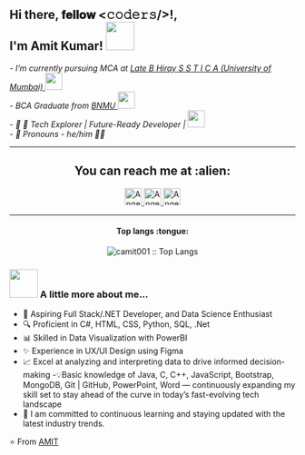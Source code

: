 <h2> Hi there, 𝐟𝐞𝐥𝐥𝐨𝐰 <𝚌𝚘𝚍𝚎𝚛𝚜/>!, <br>I'm Amit Kumar! <img src="https://media.giphy.com/media/wRBDj2fWeJ4NdBwnUA/giphy.gif" width="50"></h2>
<!-- <img align='right' src="https://media.giphy.com/media/ieyl9zmCjO4b4t6qoY/giphy.gif" width="230"> -->

<p><em>- I’m currently pursuing MCA at <a href="https://www.hirayica.edu.in/"> Late B Hiray S S T I C A (University of Mumbai) </a><img src="https://media.giphy.com/media/CuNvSe4q4LlF3nfQjw/giphy.gif" width="30"></br>
   - BCA Graduate from <a href="https://bnmu.ac.in/"> BNMU </a><img src="https://media.giphy.com/media/fYSnHlufseco8Fh93Z/giphy.gif" width="30"> <br>
   - 👀 🌟 Tech Explorer | Future-Ready Developer | <img src="https://media.giphy.com/media/1oGT95WukVFcRO1OFZ/giphy.gif" width="30"> <br>
   - 👀 Pronouns - he/him 👨‍💻
  <!-- </br> Developer Consultant at <a href="">Works</a><img src="https://media.giphy.com/media/WUlplcMpOCEmTGBtBW/giphy.gif" width="30">  -->
</em></p>



  ---
 <h2 align="center">You can reach me at :alien:</h2> <p align="center">
  <a href="https://www.linkedin.com/in/camit001/">
    <img src="https://www.vectorlogo.zone/logos/linkedin/linkedin-icon.svg" alt="Angel Santiago Jaime Zavala's LinkedIn Profile" height="30" width="30">
  </a>

  <a href="mailto:amitkr20850@gmail.com">
    <img src="https://static.vecteezy.com/system/resources/previews/022/613/021/original/google-mail-gmail-icon-logo-symbol-free-png.png" alt="Angel Santiago Jaime Zavala's LinkedIn Profile" height="30" width="30">
  </a>

  <a href="https://twitter.com/camit001__">
    <img src="https://static.vecteezy.com/system/resources/previews/027/395/710/original/twitter-brand-new-logo-3-d-with-new-x-shaped-graphic-of-the-world-s-most-popular-social-media-free-png.png" alt="Angel Santiago Jaime Zavala's LinkedIn Profile" height="30" width="30">
  </a>
 </p>
 
<!--
- <p align="center"> <img src="https://komarev.com/ghpvc/?username=camit001" alt="camit001" /> <img src="https://img.shields.io/badge/Pronouns-He%2FHim-green" alt="pronouns: he/him" /> </p>
-->

--- 
<h4 align="center">Top langs :tongue:</h4>

<p align="center"><img src="https://github-readme-stats.vercel.app/api/top-langs/?username=camit001&langs_count=10&theme=tokyonight&layout=compact" alt="camit001 :: Top Langs" /></p>

<!--
<h4 align="center">Profile stats :musical_keyboard:</h4>

<p align="center"><img src="https://github-readme-stats.vercel.app/api?username=camit001&show_icons=true&theme=synthwave" alt="camit001 :: Profile Stats" /></p>

<p align="center"><img src="https://thumbs.gfycat.com/GoodnaturedFondGaur-size_restricted.gif" alt="Synthwave" height="300" width="500"></p>
-->

 ### <img src="https://media.giphy.com/media/VgCDAzcKvsR6OM0uWg/giphy.gif" width="50"> A little more about me...  
- 💼 Aspiring Full Stack/.NET Developer, and Data Science Enthusiast
- 🔍 Proficient in C#, HTML, CSS, Python, SQL, .Net
- 📊 Skilled in Data Visualization with PowerBI
- ✨ Experience in UX/UI Design using Figma
- 📈 Excel at analyzing and interpreting data to drive informed decision-making
-💡Basic knowledge of Java, C, C++, JavaScript, Bootstrap, MongoDB, Git | GitHub, PowerPoint, Word   — continuously expanding my skill set to stay ahead of the curve in today’s fast-evolving tech landscape
- 👋 I am committed to continuous learning and staying updated with the latest industry trends. 

⭐ From [AMIT](https://github.com/camit001)




<!---
camit001/camit001 is a ✨ special ✨ repository because its `README.md` (this file) appears on your GitHub profile.
You can click the Preview link to take a look at your changes.
--->
